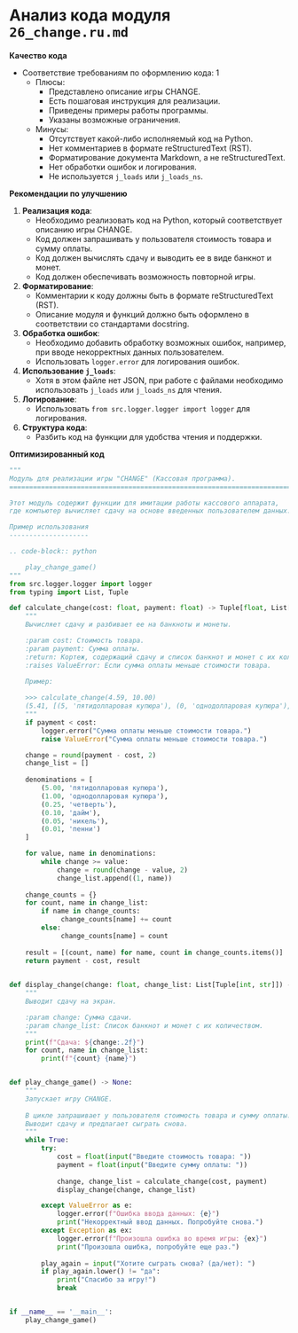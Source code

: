 # Анализ кода модуля `26_change.ru.md`

**Качество кода**

*   Соответствие требованиям по оформлению кода: 1
    *   Плюсы:
        *   Представлено описание игры CHANGE.
        *   Есть пошаговая инструкция для реализации.
        *   Приведены примеры работы программы.
        *   Указаны возможные ограничения.
    *   Минусы:
        *   Отсутствует какой-либо исполняемый код на Python.
        *   Нет комментариев в формате reStructuredText (RST).
        *   Форматирование документа Markdown, а не reStructuredText.
        *   Нет обработки ошибок и логирования.
        *   Не используется `j_loads` или `j_loads_ns`.

**Рекомендации по улучшению**

1.  **Реализация кода**:
    *   Необходимо реализовать код на Python, который соответствует описанию игры CHANGE.
    *   Код должен запрашивать у пользователя стоимость товара и сумму оплаты.
    *   Код должен вычислять сдачу и выводить ее в виде банкнот и монет.
    *   Код должен обеспечивать возможность повторной игры.
2.  **Форматирование**:
    *   Комментарии к коду должны быть в формате reStructuredText (RST).
    *   Описание модуля и функций должно быть оформлено в соответствии со стандартами docstring.
3.  **Обработка ошибок**:
    *   Необходимо добавить обработку возможных ошибок, например, при вводе некорректных данных пользователем.
    *   Использовать `logger.error` для логирования ошибок.
4.  **Использование `j_loads`**:
    *   Хотя в этом файле нет JSON, при работе с файлами необходимо использовать `j_loads` или `j_loads_ns` для чтения.
5.  **Логирование**:
    *   Использовать `from src.logger.logger import logger` для логирования.
6.  **Структура кода**:
    *   Разбить код на функции для удобства чтения и поддержки.

**Оптимизированный код**

```python
"""
Модуль для реализации игры "CHANGE" (Кассовая программа).
=========================================================================================

Этот модуль содержит функции для имитации работы кассового аппарата,
где компьютер вычисляет сдачу на основе введенных пользователем данных.

Пример использования
--------------------

.. code-block:: python

    play_change_game()
"""
from src.logger.logger import logger
from typing import List, Tuple

def calculate_change(cost: float, payment: float) -> Tuple[float, List[Tuple[int, str]]]:
    """
    Вычисляет сдачу и разбивает ее на банкноты и монеты.

    :param cost: Стоимость товара.
    :param payment: Сумма оплаты.
    :return: Кортеж, содержащий сдачу и список банкнот и монет с их количеством.
    :raises ValueError: Если сумма оплаты меньше стоимости товара.

    Пример:
    
    >>> calculate_change(4.59, 10.00)
    (5.41, [(5, 'пятидолларовая купюра'), (0, 'однодолларовая купюра'), (1, 'четверть'), (1, 'никель'), (1, 'пенни')])
    """
    if payment < cost:
        logger.error("Сумма оплаты меньше стоимости товара.")
        raise ValueError("Сумма оплаты меньше стоимости товара.")

    change = round(payment - cost, 2)
    change_list = []
    
    denominations = [
        (5.00, 'пятидолларовая купюра'),
        (1.00, 'однодолларовая купюра'),
        (0.25, 'четверть'),
        (0.10, 'дайм'),
        (0.05, 'никель'),
        (0.01, 'пенни')
    ]

    for value, name in denominations:
        while change >= value:
            change = round(change - value, 2)
            change_list.append((1, name))
    
    change_counts = {}
    for count, name in change_list:
        if name in change_counts:
             change_counts[name] += count
        else:
             change_counts[name] = count
             
    result = [(count, name) for name, count in change_counts.items()]
    return payment - cost, result
   

def display_change(change: float, change_list: List[Tuple[int, str]]) -> None:
    """
    Выводит сдачу на экран.

    :param change: Сумма сдачи.
    :param change_list: Список банкнот и монет с их количеством.
    """
    print(f"Сдача: ${change:.2f}")
    for count, name in change_list:
        print(f"{count} {name}")


def play_change_game() -> None:
    """
    Запускает игру CHANGE.
    
    В цикле запрашивает у пользователя стоимость товара и сумму оплаты.
    Выводит сдачу и предлагает сыграть снова.
    """
    while True:
        try:
            cost = float(input("Введите стоимость товара: "))
            payment = float(input("Введите сумму оплаты: "))
            
            change, change_list = calculate_change(cost, payment)
            display_change(change, change_list)

        except ValueError as e:
            logger.error(f"Ошибка ввода данных: {e}")
            print("Некорректный ввод данных. Попробуйте снова.")
        except Exception as ex:
            logger.error(f"Произошла ошибка во время игры: {ex}")
            print("Произошла ошибка, попробуйте еще раз.")
        
        play_again = input("Хотите сыграть снова? (да/нет): ")
        if play_again.lower() != "да":
            print("Спасибо за игру!")
            break


if __name__ == '__main__':
    play_change_game()
```